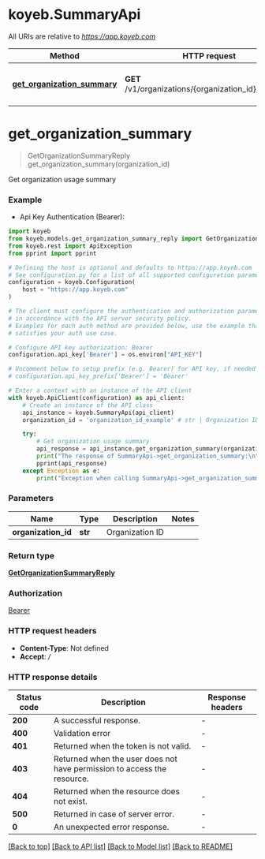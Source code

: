 # koyeb.SummaryApi

All URIs are relative to *https://app.koyeb.com*

Method | HTTP request | Description
------------- | ------------- | -------------
[**get_organization_summary**](SummaryApi.md#get_organization_summary) | **GET** /v1/organizations/{organization_id}/summary | Get organization usage summary


# **get_organization_summary**
> GetOrganizationSummaryReply get_organization_summary(organization_id)

Get organization usage summary

### Example

* Api Key Authentication (Bearer):

```python
import koyeb
from koyeb.models.get_organization_summary_reply import GetOrganizationSummaryReply
from koyeb.rest import ApiException
from pprint import pprint

# Defining the host is optional and defaults to https://app.koyeb.com
# See configuration.py for a list of all supported configuration parameters.
configuration = koyeb.Configuration(
    host = "https://app.koyeb.com"
)

# The client must configure the authentication and authorization parameters
# in accordance with the API server security policy.
# Examples for each auth method are provided below, use the example that
# satisfies your auth use case.

# Configure API key authorization: Bearer
configuration.api_key['Bearer'] = os.environ["API_KEY"]

# Uncomment below to setup prefix (e.g. Bearer) for API key, if needed
# configuration.api_key_prefix['Bearer'] = 'Bearer'

# Enter a context with an instance of the API client
with koyeb.ApiClient(configuration) as api_client:
    # Create an instance of the API class
    api_instance = koyeb.SummaryApi(api_client)
    organization_id = 'organization_id_example' # str | Organization ID

    try:
        # Get organization usage summary
        api_response = api_instance.get_organization_summary(organization_id)
        print("The response of SummaryApi->get_organization_summary:\n")
        pprint(api_response)
    except Exception as e:
        print("Exception when calling SummaryApi->get_organization_summary: %s\n" % e)
```



### Parameters


Name | Type | Description  | Notes
------------- | ------------- | ------------- | -------------
 **organization_id** | **str**| Organization ID | 

### Return type

[**GetOrganizationSummaryReply**](GetOrganizationSummaryReply.md)

### Authorization

[Bearer](../README.md#Bearer)

### HTTP request headers

 - **Content-Type**: Not defined
 - **Accept**: */*

### HTTP response details

| Status code | Description | Response headers |
|-------------|-------------|------------------|
**200** | A successful response. |  -  |
**400** | Validation error |  -  |
**401** | Returned when the token is not valid. |  -  |
**403** | Returned when the user does not have permission to access the resource. |  -  |
**404** | Returned when the resource does not exist. |  -  |
**500** | Returned in case of server error. |  -  |
**0** | An unexpected error response. |  -  |

[[Back to top]](#) [[Back to API list]](../README.md#documentation-for-api-endpoints) [[Back to Model list]](../README.md#documentation-for-models) [[Back to README]](../README.md)

